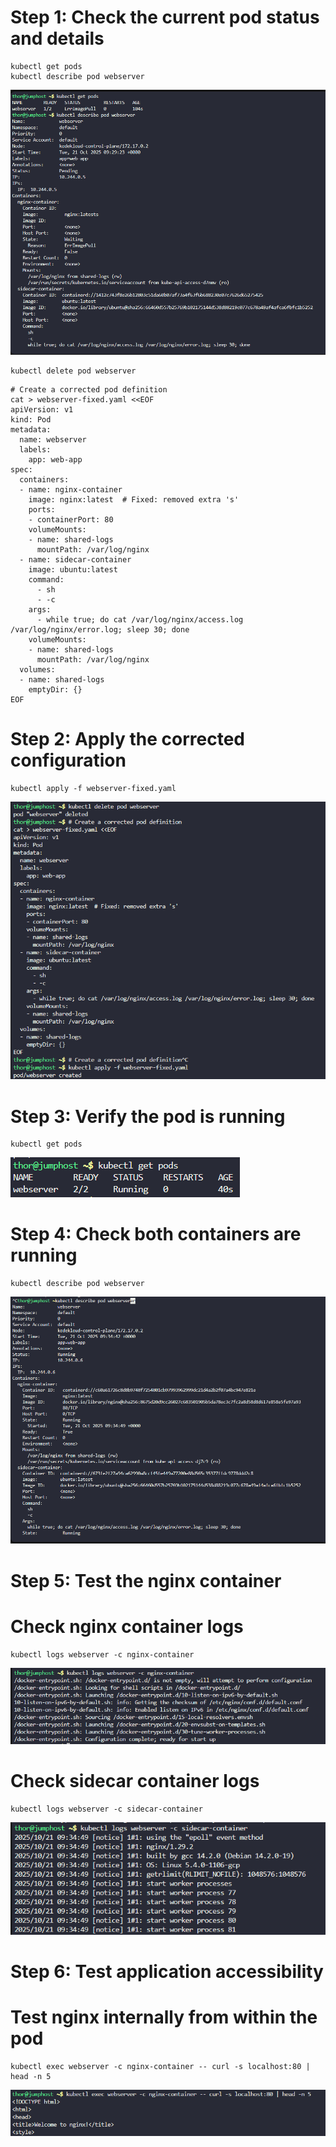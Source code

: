 # Step 1: Check the current pod status and details
```
kubectl get pods
kubectl describe pod webserver
```

![alt text](image.png)

```
kubectl delete pod webserver
```

```
# Create a corrected pod definition
cat > webserver-fixed.yaml <<EOF
apiVersion: v1
kind: Pod
metadata:
  name: webserver
  labels:
    app: web-app
spec:
  containers:
  - name: nginx-container
    image: nginx:latest  # Fixed: removed extra 's'
    ports:
    - containerPort: 80
    volumeMounts:
    - name: shared-logs
      mountPath: /var/log/nginx
  - name: sidecar-container
    image: ubuntu:latest
    command: 
      - sh
      - -c
    args:
      - while true; do cat /var/log/nginx/access.log /var/log/nginx/error.log; sleep 30; done
    volumeMounts:
    - name: shared-logs
      mountPath: /var/log/nginx
  volumes:
  - name: shared-logs
    emptyDir: {}
EOF
```

# Step 2: Apply the corrected configuration
```
kubectl apply -f webserver-fixed.yaml
```

![alt text](image-1.png)

# Step 3: Verify the pod is running
```
kubectl get pods
```
![alt text](image-2.png)

# Step 4: Check both containers are running
```
kubectl describe pod webserver
```

![alt text](image-3.png)

# Step 5: Test the nginx container


# Check nginx container logs
```
kubectl logs webserver -c nginx-container
```

![alt text](image-4.png)

# Check sidecar container logs
```
kubectl logs webserver -c sidecar-container
```

![alt text](image-5.png)

# Step 6: Test application accessibility


# Test nginx internally from within the pod
```
kubectl exec webserver -c nginx-container -- curl -s localhost:80 | head -n 5
```

![alt text](image-6.png)

